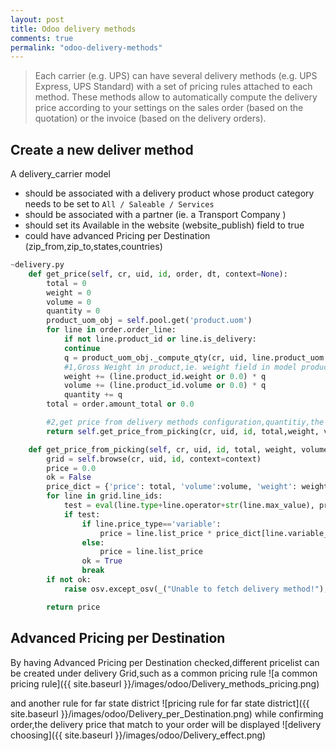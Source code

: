 ```yaml
---
layout: post
title: Odoo delivery methods
comments: true
permalink: "odoo-delivery-methods"
---
```


> Each carrier (e.g. UPS) can have several delivery methods (e.g. UPS Express, UPS Standard) with a set of pricing rules attached to each method.
These methods allow to automatically compute the delivery price according to your settings on the sales order (based on the quotation) or the invoice (based on the delivery orders).

## Create a new deliver method 
A delivery\_carrier model

- should be associated with a delivery product whose product category needs to be set to `All / Saleable / Services`
- should be associated with a partner (ie. a Transport Company ) 
- should set its Available in the website (website_publish) field to true
- could have advanced Pricing per Destination (zip\_from,zip\_to,states,countries)

``` python
~delivery.py  
    def get_price(self, cr, uid, id, order, dt, context=None):
		total = 0
		weight = 0
		volume = 0
		quantity = 0
		product_uom_obj = self.pool.get('product.uom')
		for line in order.order_line:
		    if not line.product_id or line.is_delivery:
			continue
		    q = product_uom_obj._compute_qty(cr, uid, line.product_uom.id, line.product_uom_qty, line.product_id.uom_id.id)
		    #1,Gross Weight in product,ie. weight field in model product_template
		    weight += (line.product_id.weight or 0.0) * q
		    volume += (line.product_id.volume or 0.0) * q
		    quantity += q
		total = order.amount_total or 0.0

		#2,get price from delivery methods configuration,quantitiy,the price can be played on gross weight,and order total amount 
		return self.get_price_from_picking(cr, uid, id, total,weight, volume, quantity, context=context)

    def get_price_from_picking(self, cr, uid, id, total, weight, volume, quantity, context=None):
        grid = self.browse(cr, uid, id, context=context)
        price = 0.0
        ok = False
        price_dict = {'price': total, 'volume':volume, 'weight': weight, 'wv':volume*weight, 'quantity': quantity}
        for line in grid.line_ids:
            test = eval(line.type+line.operator+str(line.max_value), price_dict)
            if test:
                if line.price_type=='variable':
                    price = line.list_price * price_dict[line.variable_factor]
                else:
                    price = line.list_price
                ok = True
                break
        if not ok:
            raise osv.except_osv(_("Unable to fetch delivery method!"), _("Selected product in the delivery method doesn't fulfill any of the delivery grid(s) criteria."))

        return price
```

## Advanced Pricing per Destination
By having Advanced Pricing per Destination checked,different pricelist can be created under delivery Grid,such as a common pricing rule ![a common pricing rule]({{ site.baseurl }}/images/odoo/Delivery_methods_pricing.png)

and another rule for far state district ![pricing rule for far state district]({{ site.baseurl }}/images/odoo/Delivery_per_Destination.png)
while confirming order,the delivery price that match to your order will be displayed ![delivery choosing]({{ site.baseurl }}/images/odoo/Delivery_effect.png)
